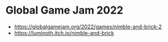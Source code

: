# Global Game Jam 2022

* https://globalgamejam.org/2022/games/nimble-and-brick-2
* https://luminoth.itch.io/nimble-and-brick

